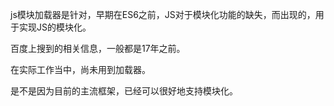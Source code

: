 js模块加载器是针对，早期在ES6之前，JS对于模块化功能的缺失，而出现的，用于实现JS的模块化。



百度上搜到的相关信息，一般都是17年之前。

在实际工作当中，尚未用到加载器。

是不是因为目前的主流框架，已经可以很好地支持模块化。